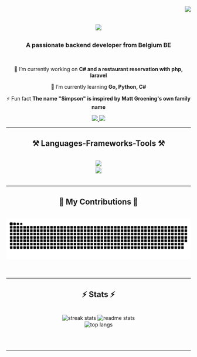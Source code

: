 <img align="right" src="https://visitor-badge.laobi.icu/badge?page_id=AdCa09.AdCa09" />
<h1 align="center">
    <img src="https://readme-typing-svg.herokuapp.com/?font=Righteous&size=35&center=true&vCenter=true&width=500&height=70&duration=4000&lines=Hi+There!+👋;+I'm+Adrien!;" />
</h1>

<h3 align="center">A passionate backend developer from Belgium BE</h3>

<br/>

<div align="center">
 
 🔭 I’m currently working on **C# and a restaurant reservation with php, laravel**
 
 🌱 I’m currently learning **Go, Python, C#**

⚡ Fun fact **The name "Simpson" is inspired by Matt Groening's own family name**

 </div>
 
<div align="center"> 
  <a href="mailto:caufriezadrien0@gmail.com">
    <img src="https://img.shields.io/badge/Gmail-333333?style=for-the-badge&logo=gmail&logoColor=red" />
  </a>
  <a href="https://linkedin.com/in/adrien-caufriez" target="_blank">
    <img src="https://img.shields.io/badge/LinkedIn-0077B5?style=for-the-badge&logo=linkedin&logoColor=white" target="_blank" />
  </a>
<!--   <a href="https://adca09.github.io" target="_blank">
     <img src="https://img.shields.io/badge/Portfolio-FF5722?style=for-the-badge&logo=todoist&logoColor=white" target="_blank" /> <!-- sqlite, safari, google-chrome are other good icon options -->
  </a>
</div>

 <hr/>
 
<h2 align="center">⚒️ Languages-Frameworks-Tools ⚒️</h2>
<br/>
<div align="center">
    <img src="https://skillicons.dev/icons?i=laravel,python,javascript,php,go,mysql,cs,docker,blender" /><br>
    <img src="https://skillicons.dev/icons?i=postman,html,css,sass,tailwind,vscode,github,git,linux,kali" />
</div>

<br/>
<hr/>

<div align="center">
  <h2>🐍 My Contributions 🐍</h2>
  <br>
  <img src="https://github.com/AdCa09/AdCa09/blob/output/github-contribution-grid-snake-light.svg">
 <br/><br/><br/>
</div>

<hr/>

<h2 align="center">⚡ Stats ⚡</h2>
<br>
<div align=center>
  <img width="390" src="https://github-readme-streak-stats.herokuapp.com/?user=AdCa09&count_private=true&theme=react&border_radius=10" alt="streak stats"/>
  <img width="390" src="https://github-readme-stats.vercel.app/api?username=AdCa09&count_private=true&show_icons=true&theme=react&rank_icon=github&border_radius=10" alt="readme stats"/>
  <br/>
  <img width="325" align="center" src="https://github-readme-stats.vercel.app/api/top-langs/?username=AdCa09&hide=HTML&langs_count=8&layout=compact&theme=react&border_radius=10&size_weight=0.5&count_weight=0.5&exclude_repo=github-readme-stats" alt="top langs" />
</div>

<br/><br/>

<hr/>
